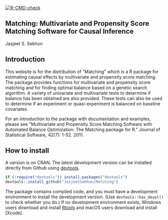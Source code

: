 [![R-CMD-check](https://github.com/JasjeetSekhon/Matching/actions/workflows/check-noncontainerized.yaml/badge.svg)](https://github.com/JasjeetSekhon/Matching/actions/workflows/check-noncontainerized.yaml)

## Matching: Multivariate and Propensity Score Matching Software for Causal Inference

Jasjeet S. Sekhon

## Introduction

This website is for the distribution of "Matching" which is a R package for estimating causal effects by multivariate and propensity score matching. The package provides functions for multivariate and propensity score matching and for finding optimal balance based on a genetic search algorithm. A variety of univariate and multivariate tests to determine if balance has been obtained are also provided. These tests can also be used to determine if an experiment or quasi-experiment is balanced on baseline covariates. 

For an introduction to the package with documentation and examples,
please see "Multivariate and Propensity Score Matching Software with
Automated Balance Optimization: The Matching package for R." Journal
of Statistical Software, 42(7): 1-52. 2011.

## How to install

A version is on CRAN. The latest development version can be installed directly from Github
using [devtools](https://github.com/r-lib/devtools). 

```R
if (!require("devtools")) install.packages("devtools")
devtools::install_github("JasjeetSekhon/Matching")
```

The package contains compiled code, and you must have a development
environment to install the development version. (Use
`devtools::has_devel()` to check whether you do.) If no development
environment exists, Windows users download and install
[Rtools](https://cran.r-project.org/bin/windows/Rtools/) and macOS
users download and install
[Xcode].
